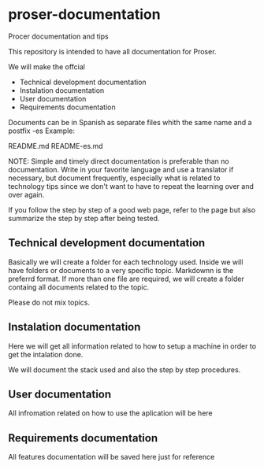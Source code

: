 # proser-documentation

Procer documentation and tips

This repository is intended to have all documentation for Proser.

We will make the offcial

- Technical development documentation
- Instalation documentation
- User documentation
- Requirements documentation

Documents can be in Spanish as separate files whith the same name and a postfix
-es Example:

README.md README-es.md

NOTE: Simple and timely direct documentation is preferable than no
documentation. Write in your favorite language and use a translator if
necessary, but document frequently, especially what is related to technology
tips since we don't want to have to repeat the learning over and over again.

If you follow the step by step of a good web page, refer to the page but also
summarize the step by step after being tested.

## Technical development documentation

Basically we will create a folder for each technology used. Inside we will have
folders or documents to a very specific topic. Markdownn is the preferrd format.
If more than one file are required, we will create a folder containg all
documents related to the topic.

Please do not mix topics.

## Instalation documentation

Here we will get all information related to how to setup a machine in order to
get the intalation done.

We will document the stack used and also the step by step procedures.

## User documentation

All infromation related on how to use the aplication will be here

## Requirements documentation

All features documentation will be saved here just for reference
